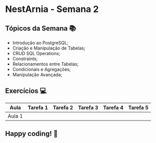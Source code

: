 # NestArnia - Semana 2

## Tópicos da Semana 📚

- Introdução ao PostgreSQL;
- Criação e Manipulação de Tabelas;
- CRUD SQL Operations;
- Constraints;
- Relacionamentos entre Tabelas;
- Condicionais e Agregações;
- Manipulação Avançada;

## Exercícios 💻

| Aula | Tarefa 1 | Tarefa 2 | Tarefa 3 | Tarefa 4 | Tarefa 5 |
|--|--|--|--|--|--|
| Aula 1 | | | | | |

## **Happy coding!** 🚀
